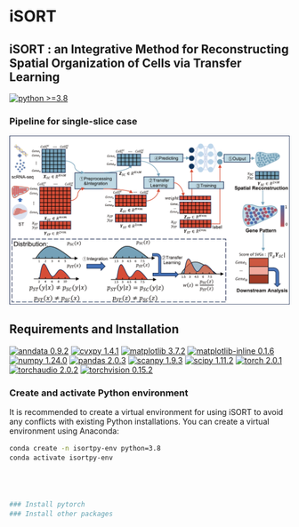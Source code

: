# iSORT
## iSORT : an Integrative Method for Reconstructing Spatial Organization of Cells via Transfer Learning
[![python >=3.8](https://img.shields.io/badge/python-%3E%3D3.8-brightgreen)](https://www.python.org/)

### Pipeline for single-slice case

![avatar](pipeline/pipeline_single_slice.png)

## Requirements and Installation
[![anndata 0.9.2](https://img.shields.io/badge/anndata-0.9.2-blue)](https://pypi.org/project/anndata/) 
[![cvxpy 1.4.1](https://img.shields.io/badge/cvxpy-1.4.1-lightgrey)](https://pypi.org/project/cvxpy/)
[![matplotlib 3.7.2](https://img.shields.io/badge/matplotlib-3.7.2-yellow)](https://pypi.org/project/matplotlib/)
[![matplotlib-inline 0.1.6](https://img.shields.io/badge/matplotlib--inline-0.1.6-orange)](https://pypi.org/project/matplotlib-inline/)
[![numpy 1.24.0](https://img.shields.io/badge/numpy-1.24.0-green)](https://pypi.org/project/numpy/)
[![pandas 2.0.3](https://img.shields.io/badge/pandas-2.0.3-yellowgreen)](https://pypi.org/project/pandas/)
[![scanpy 1.9.3](https://img.shields.io/badge/scanpy-1.9.3-red)](https://pypi.org/project/scanpy/)
[![scipy 1.11.2](https://img.shields.io/badge/scipy-1.11.2-blue)](https://pypi.org/project/scipy/)
[![torch 2.0.1](https://img.shields.io/badge/torch-2.0.1-brightgreen)](https://pytorch.org/)
[![torchaudio 2.0.2](https://img.shields.io/badge/torchaudio-2.0.2-brightgreen)](https://pytorch.org/)
[![torchvision 0.15.2](https://img.shields.io/badge/torchvision-0.15.2-brightgreen)](https://pytorch.org/)


### Create and activate Python environment
It is recommended to create a virtual environment for using iSORT to avoid any conflicts with existing Python installations. You can create a virtual environment using Anaconda:
```bash
conda create -n isortpy-env python=3.8 
conda activate isortpy-env




### Install pytorch
### Install other packages

